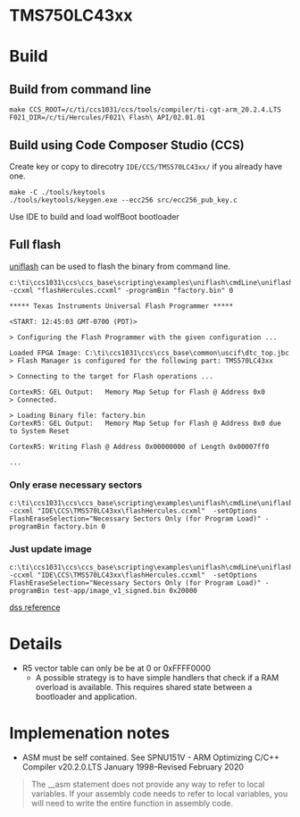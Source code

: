 # TMS750LC43xx

# Build

## Build from command line

```
make CCS_ROOT=/c/ti/ccs1031/ccs/tools/compiler/ti-cgt-arm_20.2.4.LTS F021_DIR=/c/ti/Hercules/F021\ Flash\ API/02.01.01
```

## Build using Code Composer Studio (CCS)

Create key or copy to direcotry `IDE/CCS/TMS570LC43xx/` if you already have one.

```
make -C ./tools/keytools
./tools/keytools/keygen.exe --ecc256 src/ecc256_pub_key.c
```

Use IDE to build and load wolfBoot bootloader

## Full flash

[uniflash](https://www.ti.com/tool/UNIFLASH#downloads) can be used to flash the binary from command line.

```
c:\ti\ccs1031\ccs\ccs_base\scripting\examples\uniflash\cmdLine\uniflash.bat -ccxml "flashHercules.ccxml" -programBin "factory.bin" 0
```

```
***** Texas Instruments Universal Flash Programmer *****

<START: 12:45:03 GMT-0700 (PDT)>

> Configuring the Flash Programmer with the given configuration ...

Loaded FPGA Image: C:\ti\ccs1031\ccs\ccs_base\common\uscif\dtc_top.jbc
> Flash Manager is configured for the following part: TMS570LC43xx

> Connecting to the target for Flash operations ...

CortexR5: GEL Output:   Memory Map Setup for Flash @ Address 0x0
> Connected.

> Loading Binary file: factory.bin
CortexR5: GEL Output:   Memory Map Setup for Flash @ Address 0x0 due to System Reset

CortexR5: Writing Flash @ Address 0x00000000 of Length 0x00007ff0

...
```


### Only erase necessary sectors

```
c:\ti\ccs1031\ccs\ccs_base\scripting\examples\uniflash\cmdLine\uniflash.bat -ccxml "IDE\CCS\TMS570LC43xx\flashHercules.ccxml"  -setOptions FlashEraseSelection="Necessary Sectors Only (for Program Load)" -programBin factory.bin 0
```

### Just update image

```
c:\ti\ccs1031\ccs\ccs_base\scripting\examples\uniflash\cmdLine\uniflash.bat -ccxml "IDE\CCS\TMS570LC43xx\flashHercules.ccxml"  -setOptions FlashEraseSelection="Necessary Sectors Only (for Program Load)" -programBin test-app/image_v1_signed.bin 0x20000
```

[dss reference](http://software-dl.ti.com/ccs/esd/documents/users_guide/sdto_dss_handbook.html)


# Details

 * R5 vector table can only be be at 0 or 0xFFFF0000
   * A possible strategy is to have simple handlers that check
     if a RAM overload is available. This requires shared state
     between a bootloader and application.

# Implemenation notes
 * ASM must be self contained. See SPNU151V - ARM Optimizing C/C++ Compiler v20.2.0.LTS January 1998–Revised February 2020

> The __asm statement does not provide any way to refer to local
> variables. If your assembly code needs to refer to local variables,
> you will need to write the entire function in assembly code.
